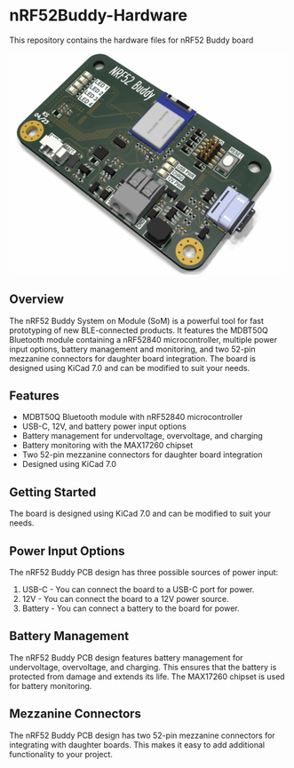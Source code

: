 # nRF52Buddy-Hardware
This repository contains the hardware files for nRF52 Buddy board

<img src="Images/nRF52Buddy_Render3.png" alt="nRF52 Buddy PCB" width="500">

## Overview

The nRF52 Buddy System on Module (SoM) is a powerful tool for fast prototyping of new BLE-connected products. It features the MDBT50Q Bluetooth module containing a nRF52840 microcontroller, multiple power input options, battery management and monitoring, and two 52-pin mezzanine connectors for daughter board integration. The board is designed using KiCad 7.0 and can be modified to suit your needs.

## Features

* MDBT50Q Bluetooth module with nRF52840 microcontroller
* USB-C, 12V, and battery power input options
* Battery management for undervoltage, overvoltage, and charging
* Battery monitoring with the MAX17260 chipset
* Two 52-pin mezzanine connectors for daughter board integration
* Designed using KiCad 7.0

## Getting Started

The board is designed using KiCad 7.0 and can be modified to suit your needs.

## Power Input Options

The nRF52 Buddy PCB design has three possible sources of power input:

1. USB-C - You can connect the board to a USB-C port for power.
2. 12V - You can connect the board to a 12V power source.
3. Battery - You can connect a battery to the board for power.

## Battery Management

The nRF52 Buddy PCB design features battery management for undervoltage, overvoltage, and charging. This ensures that the battery is protected from damage and extends its life. The MAX17260 chipset is used for battery monitoring.

## Mezzanine Connectors

The nRF52 Buddy PCB design has two 52-pin mezzanine connectors for integrating with daughter boards. This makes it easy to add additional functionality to your project.




